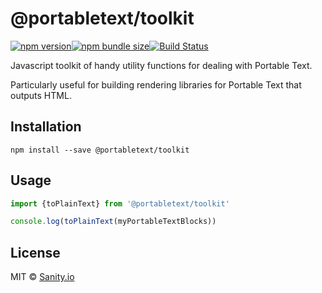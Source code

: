 # @portabletext/toolkit

[![npm version](https://img.shields.io/npm/v/@portabletext/toolkit.svg?style=flat-square)](https://www.npmjs.com/package/@portabletext/toolkit)[![npm bundle size](https://img.shields.io/bundlephobia/minzip/@portabletext/toolkit?style=flat-square)](https://bundlephobia.com/result?p=@portabletext/toolkit)[![Build Status](https://img.shields.io/github/workflow/status/portabletext/toolkit/test/main.svg?style=flat-square)](https://github.com/portabletext/toolkit/actions?query=workflow%3Atest)

Javascript toolkit of handy utility functions for dealing with Portable Text.

Particularly useful for building rendering libraries for Portable Text that outputs HTML.

## Installation

```
npm install --save @portabletext/toolkit
```

## Usage

```ts
import {toPlainText} from '@portabletext/toolkit'

console.log(toPlainText(myPortableTextBlocks))
```

## License

MIT © [Sanity.io](https://www.sanity.io/)
